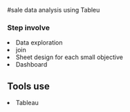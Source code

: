 #sale data analysis using Tableu
<h3>Step involve </h3>
<li>Data exploration</lis>
<li> join</lis>
<li> Sheet design for each small objective </lis>
<li> Dashboard </lis>

<h2> Tools use</h2>
<li>Tableau</li>